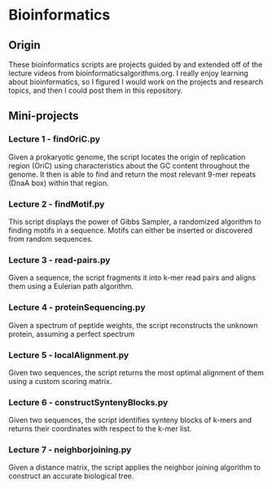 # Bioinformatics

## Origin

These bioinformatics scripts are projects guided by and extended off of the lecture videos from bioinformaticsalgorithms.org. I really enjoy learning about bioinformatics, so I figured I would work on the projects and research topics, and then I could post them in this repository. 

## Mini-projects

### Lecture 1 - findOriC.py

Given a prokaryotic genome, the script locates the origin of replication region (OriC) using characteristics about the GC content throughout the genome. It then is able to find and return the most relevant 9-mer repeats (DnaA box) within that region.

### Lecture 2 - findMotif.py

This script displays the power of Gibbs Sampler, a randomized algorithm to finding motifs in a sequence. Motifs can either be inserted or discovered from random sequences.

### Lecture 3 - read-pairs.py

Given a sequence, the script fragments it into k-mer read pairs and aligns them using a Eulerian path algorithm. 

### Lecture 4 - proteinSequencing.py

Given a spectrum of peptide weights, the script reconstructs the unknown protein, assuming a perfect spectrum

### Lecture 5 - localAlignment.py

Given two sequences, the script returns the most optimal alignment of them using a custom scoring matrix. 

### Lecture 6 - constructSyntenyBlocks.py

Given two sequences, the script identifies synteny blocks of k-mers and returns their coordinates with respect to the k-mer list.

### Lecture 7 - neighborjoining.py

Given a distance matrix, the script applies the neighbor joining algorithm to construct an accurate biological tree.